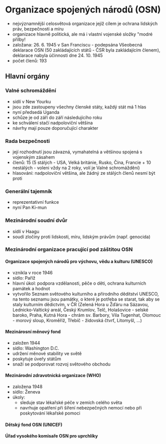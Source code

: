 # Organizace spojených národů (OSN)
  - nejvýznamnější celosvětová organizace jejíž cílem je ochrana lidských práv, bezpečnosti a míru
  - organizace hlavně politická, ale má i vlastní vojenské složky "modré přilby!
  - založana: 26. 6. 1945 v San Franciscu - podepsána Všeobecná deklarace OSN (50 zakládajících států - ČSR byla zakládajícím členem), deklarace nabyla účinnosti dne 24. 10. 1945
  - počet členů: 193

## Hlavní orgány
### Valné schromáždění
  - sídlí v New Yourku
  - jsou zde zastoupeny všechny členské státy, každý stát má 1 hlas
  - nyní předsedá Uganda
  - schůze je od září do září následujícího roku
  - ke schválení stačí nadpoloviční většina
  - návrhy mají pouze doporučující charakter

### Rada bezpečnosti
  - její rozhodnutí jsou závazná, vymahatelná a většinou spojená s vojenským zásahem
  - členů: 15 (5 stálých - USA, Velká británie, Rusko, Čína, Francie + 10 nestálých - voleni vždy na 2 roky, volí je Valné schromáždění)
  - hlasování: nadpoloviční většina, ale žádný ze stálých členů nesmí být proti

### Generální tajemník
  - reprezentativní funkce
  - nyní Pan Ki-mun

### Mezinárodní soudní dvůr
  - sídlí v Haagu
  - soudí zločiny proti lidskosti, míru, lidským právům (např. genocida)

### Mezinárodní organizace pracující pod záštitou OSN
#### Organizace spojených národů pro výchovu, vědu a kulturu (UNESCO)
  - vznikla v roce 1946
  - sídlo: Paříž
  - hlavní úkol: podpora vzdělanosti, pěče o děti, ochrana kulturních památek a hodnot
  - vytvořilo Seznam světového kulturního a přírodního děditství UNESCO, na tento seznamu jsou památky, o které je potřeba se starat, tak aby se staly kulturním dědictvím, v ČR (Zelená Hora u Žďáru na Sázavou, Lednicko-Valtický areál, Český Krumlov, Telč, Holašovice - selské baroko, Praha, Kutná Hora - chrám sv. Barbory, Vila Tugenhat, Olomouc - morový sloup, Kroměříž, Třebíč - židovská čtvrť, Litomyšl, ...)

#### Mezinárosní měnový fond
  - založen 1944
  - sídlo: Washington D.C.
  - udržení měnové stability ve světě
  - poskytuje úveřy státům
  - snaží se podporovat rozvoj světového obchodu

#### Mezinárodní zdravotnická organizace (WHO)
  - založena 1948
  - sídlo: Ženeva
  - úkoly:
    - sleduje stav lékařské péče v zemích celého světa
    - navrhuje opatření při šíření nebezpečných nemocí nebo při poskytování lékařské pomoci
  
#### Dětský fond OSN (UNICEF)
#### Úřad vysokého komisaře OSN pro uprchlíky
